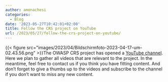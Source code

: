 ```yaml
---
author: amonachesi
categories:
  - Blog
date: '2023-05-27T10:42:01+02:00'
title: Follow the CRS project on YouTube
url: /2023/05/27/follow-the-crs-project-on-youtube/
---
```



{{< figure src="images/2023/04/Bildschirmfoto-2023-04-17-um-02.43.56.png" >}}The OWASP CRS project has opened a [YouTube channel](https://www.youtube.com/@owasp_crs). Here we plan to gather all videos that are relevant to the project. In the meantime, feel free to contact us if you think you have fitting content. And don’t forget to give a thumbs up to the videos and subscribe to the channel if you don’t want to miss any new content.
